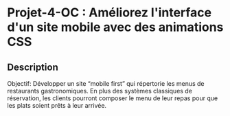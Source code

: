 # Projet-4-OC : Améliorez l'interface d'un site mobile avec des animations CSS
## Description
Objectif: Développer un site “mobile first” qui répertorie les menus de restaurants gastronomiques. En plus des systèmes classiques de réservation, les clients pourront composer le menu de leur repas pour que les plats soient prêts à leur arrivée.